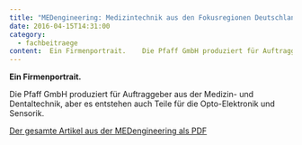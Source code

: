 ```yaml
---
title: "MEDengineering: Medizintechnik aus den Fokusregionen Deutschland"
date: 2016-04-15T14:31:00
category:
  - fachbeitraege
content:  Ein Firmenportrait.    Die Pfaff GmbH produziert für Auftraggeber aus der Medizin- und Dentaltechnik, aber es entstehen auch Teile für die Opto-Elektronik und Sensorik.    Der gesamte Artikel aus der MEDengineering als PDF 
---
```


<p><strong>Ein Firmenportrait.</strong></p>



<p>Die Pfaff GmbH produziert für Auftraggeber aus der Medizin- und Dentaltechnik, aber es entstehen auch Teile für die Opto-Elektronik und Sensorik.</p>



<p><a href="https://pfaffgmbh.com/downloads/medeng_4-16_14-15.pdf" target="_blank" rel="noreferrer noopener" aria-label=" (öffnet in neuem Tab)">Der gesamte Artikel aus der MEDengineering als PDF</a></p>
